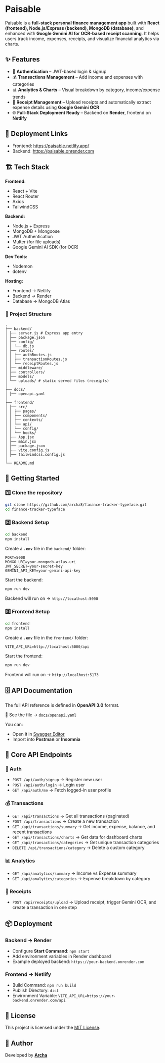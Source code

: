 # Paisable

Paisable is a **full-stack personal finance management app** built with **React (frontend), Node.js/Express (backend), MongoDB (database)**, and enhanced with **Google Gemini AI for OCR-based receipt scanning**. It helps users track income, expenses, receipts, and visualize financial analytics via charts.

## ✨ Features

* 🔑 **Authentication** – JWT-based login & signup
* 💰 **Transactions Management** – Add income and expenses with categories
* 📊 **Analytics & Charts** – Visual breakdown by category, income/expense trends
* 🧾 **Receipt Management** – Upload receipts and automatically extract expense details using **Google Gemini OCR**
* 🌐 **Full-Stack Deployment Ready** – Backend on **Render**, frontend on **Netlify**

## 🔗 Deployment Links

* Frontend: https://paisable.netlify.app/
* Backend: https://paisable.onrender.com

## 🏗️ Tech Stack

**Frontend:**

* React + Vite
* React Router
* Axios
* TailwindCSS

**Backend:**

* Node.js + Express
* MongoDB + Mongoose
* JWT Authentication
* Multer (for file uploads)
* Google Gemini AI SDK (for OCR)

**Dev Tools:**

* Nodemon
* dotenv

**Hosting:**

* Frontend → Netlify
* Backend → Render
* Database → MongoDB Atlas

###  :file_folder: Project Structure

```
.
├── backend/
│ ├── server.js # Express app entry
│ ├── package.json
│ ├── config/
│ │ └── db.js
│ ├── routes/
│ │ ├── authRoutes.js
│ │ ├── transactionRoutes.js
│ │ └── receiptRoutes.js
│ ├── middleware/
│ ├── controllers/
│ ├── models/
│ └── uploads/ # static served files (receipts)
│
├── docs/
│ ├── openapi.yaml
│
├── frontend/
│ ├── src/
│ │ ├── pages/
│ │ ├── components/
│ │ ├── contexts/
│ │ └── api/
│ │ └── config/
│ │ └── hooks/
│ ├── App.jsx
│ ├── main.jsx
│ ├── package.json
│ ├── vite.config.js
│ ├── tailwindcss.config.js
│
└── README.md
```

## 🚀 Getting Started

### 1️⃣ Clone the repository

```bash
git clone https://github.com/archa8/finance-tracker-typeface.git
cd finance-tracker-typeface
```

### 2️⃣ Backend Setup

```bash
cd backend
npm install
```

Create a **`.env`** file in the `backend/` folder:

```env
PORT=5000
MONGO_URI=your-mongodb-atlas-uri
JWT_SECRET=your-secret-key
GEMINI_API_KEY=your-gemini-api-key
```

Start the backend:

```bash
npm run dev
```

Backend will run on → `http://localhost:5000`

### 3️⃣ Frontend Setup

```bash
cd frontend
npm install
```

Create a **`.env`** file in the `frontend/` folder:

```env
VITE_API_URL=http://localhost:5000/api
```

Start the frontend:

```bash
npm run dev
```

Frontend will run on → `http://localhost:5173`

## 🗄️ API Documentation

The full API reference is defined in **OpenAPI 3.0** format.

📖 See the file → [`docs/openapi.yaml`](./docs/openapi.yaml)

You can:

* Open it in [Swagger Editor](https://editor.swagger.io/)
* Import into **Postman** or **Insomnia**

## 📡 Core API Endpoints

### 🔑 Auth

* `POST /api/auth/signup` → Register new user
* `POST /api/auth/login` → Login user
* `GET /api/auth/me` → Fetch logged-in user profile

### 💰 Transactions

* `GET /api/transactions` → Get all transactions (paginated)
* `POST /api/transactions` → Create a new transaction
* `GET /api/transactions/summary` → Get income, expense, balance, and recent transactions
* `GET /api/transactions/charts` → Get data for dashboard charts
* `GET /api/transactions/categories` → Get unique transaction categories
* `DELETE /api/transactions/category` → Delete a custom category

### 📊 Analytics

* `GET /api/analytics/summary` → Income vs Expense summary
* `GET /api/analytics/categories` → Expense breakdown by category

### 🧾 Receipts

* `POST /api/receipts/upload` → Upload receipt, trigger Gemini OCR, and create a transaction in one step

## 📦 Deployment

### Backend → Render

* Configure **Start Command**: `npm start`
* Add environment variables in Render dashboard
* Example deployed backend: `https://your-backend.onrender.com`

### Frontend → Netlify

* Build Command: `npm run build`
* Publish Directory: `dist`
* Environment Variable: `VITE_API_URL=https://your-backend.onrender.com/api`

## 📝 License

This project is licensed under the [MIT License](LICENSE).

## 👤 Author

Developed by [**Archa**](https://github.com/archa8)

